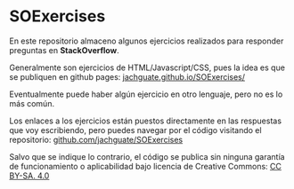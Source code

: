 # SOExercises

En este repositorio almaceno algunos ejercicios realizados para responder preguntas en **StackOverflow**.

Generalmente son ejercicios de HTML/Javascript/CSS, pues la idea es que se publiquen en github pages: [jachguate.github.io/SOExercises/](https://jachguate.github.io/SOExercises/)

Eventualmente puede haber algún ejercicio en otro lenguaje, pero no es lo más común.

Los enlaces a los ejercicios están puestos directamente en las respuestas que voy escribiendo, pero puedes navegar por el código visitando el repositorio: [github.com/jachguate/SOExercises](https://github.com/jachguate/SOExercises)

Salvo que se indique lo contrario, el código se publica sin ninguna garantía de funcionamiento o aplicabilidad bajo licencia de Creative Commons: [CC BY-SA. 4.0](https://creativecommons.org/licenses/by-sa/4.0/)
